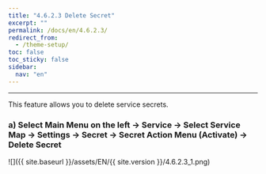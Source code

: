 ```yaml
---
title: "4.6.2.3 Delete Secret"
excerpt: ""
permalink: /docs/en/4.6.2.3/
redirect_from:
  - /theme-setup/
toc: false
toc_sticky: false
sidebar:
  nav: "en"
---
```



---

This feature allows you to delete service secrets.

### a\) Select Main Menu on the left → Service → Select Service Map → Settings → Secret → Secret Action Menu \(Activate\) → Delete Secret
![]({{ site.baseurl }}/assets/EN/{{ site.version }}/4.6.2.3_1.png)
